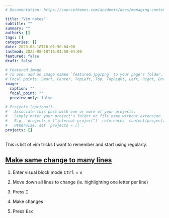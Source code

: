 ```yaml
---
# Documentation: https://sourcethemes.com/academic/docs/managing-content/

title: "Vim notes"
subtitle: ""
summary: ""
authors: []
tags: []
categories: []
date: 2023-08-18T16:01:50-04:00
lastmod: 2023-08-18T16:01:50-04:00
featured: false
draft: false

# Featured image
# To use, add an image named `featured.jpg/png` to your page's folder.
# Focal points: Smart, Center, TopLeft, Top, TopRight, Left, Right, BottomLeft, Bottom, BottomRight.
image:
  caption: ""
  focal_point: ""
  preview_only: false

# Projects (optional).
#   Associate this post with one or more of your projects.
#   Simply enter your project's folder or file name without extension.
#   E.g. `projects = ["internal-project"]` references `content/project/deep-learning/index.md`.
#   Otherwise, set `projects = []`.
projects: []
---
```


This is list of vim tricks I want to remember and start using regularly. 

## [Make same change to many lines](https://stackoverflow.com/questions/9549729/vim-insert-the-same-characters-across-multiple-lines)

1. Enter visual block mode <kbd>Ctrl</kbd> + <kbd>v</kbd>

2. Move down all lines to change (ie. highlighting one letter per line)

3. Press <kbd> I </kbd>

4. Make changes 

5. Press <kbd> Esc </kbd>

